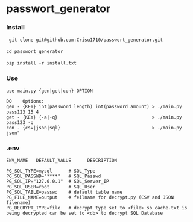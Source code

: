 # passwort_generator

### Install

``` git clone git@github.com:Crisu1710/passwort_generator.git``` <br><br>
``` cd passwort_generator ``` <br><br>
``` pip install -r install.txt ```

### Use

``` 
use main.py {gen|get|con} OPTION

DO    Options:
gen - {KEY} int(password length) int(password amount) > ./main.py pass123 15 4
get - {KEY} {-a|-q}                                   > ./main.py pass123 -q
con - {csv|json|sql}                                  > ./main.py json"
```

### .env

```
ENV_NAME   DEFAULT_VALUE      DESCRIPTION

PG_SQL_TYPE=mysql      # SQL_Type
PG_SQL_PASSWD="****"   # SQL_Passwd
PG_SQL_IP="127.0.0.1"  # SQL_Server_IP
PG_SQL_USER=root       # SQL_User
PG_SQL_TABLE=passwd    # default table name
PG_FILE_NAME=output    # feilname for decrypt.py (CSV and JSON filename)
PG_DECRYPT_TYPE=file   # decrypt type set to <file> so cache.txt is being decrypted can be set to <db> to decrypt SQL Database
```
